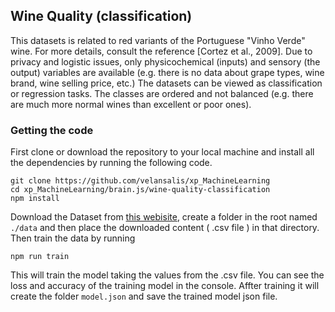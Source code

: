 ## Wine Quality (classification)

This datasets is related to red variants of the Portuguese "Vinho Verde" wine. For more details, consult the reference [Cortez et al., 2009]. Due to privacy and logistic issues, only physicochemical (inputs) and sensory (the output) variables are available (e.g. there is no data about grape types, wine brand, wine selling price, etc.) The datasets can be viewed as classification or regression tasks. The classes are ordered and not balanced (e.g. there are much more normal wines than excellent or poor ones).

### Getting the code

First clone or download the repository to your local machine and install all the dependencies by running the following code.

```
git clone https://github.com/velansalis/xp_MachineLearning
cd xp_MachineLearning/brain.js/wine-quality-classification
npm install
```

Download the Dataset from [this webisite](https://www.kaggle.com/uciml/red-wine-quality-cortez-et-al-2009), create a folder in the root named `./data` and then place the downloaded content ( .csv file ) in that directory. Then train the data by running

```
npm run train
```

This will train the model taking the values from the .csv file. You can see the loss and accuracy of the training model in the console. Affter training it will create the folder `model.json` and save the trained model json file.
